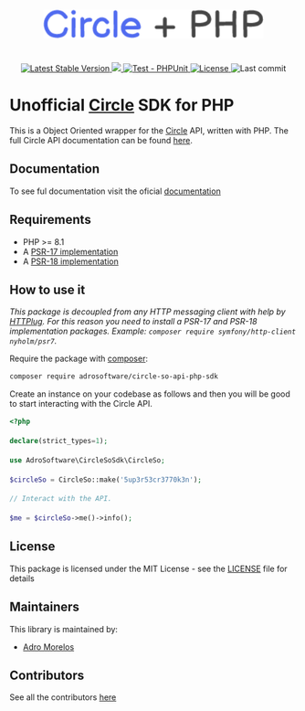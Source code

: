 <p align="center">
  <img style="padding: 25px" height="50" src="./art/circle-so-plus-php.png">
</p>

<p align="center">
  <a href="https://packagist.org/packages/adrosoftware/circle-so-api-php-sdk">
    <img alt="Latest Stable Version" src="https://img.shields.io/packagist/v/adrosoftware/circle-so-api-php-sdk.svg">
  </a>
  <a href="https://codecov.io/gh/adrosoftware/circle-so-api-php-sdk" > 
    <img src="https://codecov.io/gh/adrosoftware/circle-so-api-php-sdk/branch/main/graph/badge.svg?token=SI4NXOC1AX"/> 
  </a>
  <a href="https://github.com/adrosoftware/circle-so-api-php-sdk/actions/workflows/ci.yml">
    <img alt="Test - PHPUnit" src="https://github.com/adrosoftware/circle-so-api-php-sdk/actions/workflows/ci.yml/badge.svg">
  </a>
  <a href="https://github.com/adrosoftware/circle-so-api-php-sdk/blob/main/LICENSE">
    <img alt="License" src="https://img.shields.io/github/license/adrosoftware/circle-so-api-php-sdk">
  </a>
  <img alt="Last commit" src="https://img.shields.io/github/last-commit/adrosoftware/circle-so-api-php-sdk.svg">
</p>

# Unofficial [Circle](https://www.circle.so/) SDK for PHP

This is a Object Oriented wrapper for the [Circle](https://www.circle.so/) API, written with PHP. The full Circle API documentation can be found [here](https://api.circle.so).

## Documentation

To see ful documentation visit the oficial [documentation](https://adrosoftware.github.io/circle-so-api-php-sdk/)

## Requirements

* PHP >= 8.1
* A [PSR-17 implementation](https://packagist.org/providers/psr/http-factory-implementation)
* A [PSR-18 implementation](https://packagist.org/providers/psr/http-client-implementation)

## How to use it

_This package is decoupled from any HTTP messaging client with help by [HTTPlug](https://httplug.io). For this reason you need to install a PSR-17 and PSR-18 implementation packages. Example: `composer require symfony/http-client nyholm/psr7`._

Require the package with [composer](https://getcomposer.org/):

```bash
composer require adrosoftware/circle-so-api-php-sdk
```

Create an instance on your codebase as follows and then you will be good to start interacting with the Circle API.

```php
<?php

declare(strict_types=1);

use AdroSoftware\CircleSoSdk\CircleSo;

$circleSo = CircleSo::make('5up3r53cr3770k3n');

// Interact with the API.

$me = $circleSo->me()->info();
```

## License

This package is licensed under the MIT License - see the [LICENSE](https://github.com/adrosoftware/circle-so-api-php-sdk/blob/main/LICENSE) file for details

## Maintainers

This library is maintained by:
- [Adro Morelos](https://github.com/adrorocker)

## Contributors

See all the contributors [here](https://github.com/adrosoftware/circle-so-api-php-sdk/graphs/contributors)